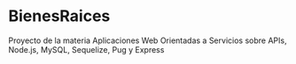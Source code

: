 # BienesRaices
Proyecto de la materia Aplicaciones Web Orientadas a Servicios sobre APIs, Node.js, MySQL, Sequelize, Pug y Express 
